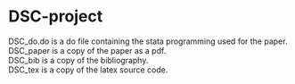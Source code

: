 # DSC-project

DSC_do.do is a do file containing the stata programming used for the paper.  
DSC_paper is a copy of the paper as a pdf.  
DSC_bib is a copy of the bibliography.  
DSC_tex is a copy of the latex source code.  
